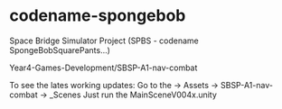 # codename-spongebob
Space Bridge Simulator Project (SPBS - codename SpongeBobSquarePants...)

Year4-Games-Development/SBSP-A1-nav-combat

To see the lates working updates:
Go to the -> Assets -> SBSP-A1-nav-combat -> _Scenes
Just run the MainSceneV004x.unity
